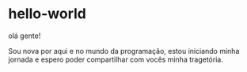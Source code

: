 # hello-world

olá gente!

Sou nova por aqui e no mundo da programação, estou iniciando minha jornada e espero poder compartilhar com vocês minha tragetória.
